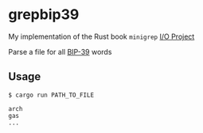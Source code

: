 # grepbip39

My implementation of the Rust book `minigrep` [I/O Project](https://doc.rust-lang.org/stable/book/ch12-00-an-io-project.html)

Parse a file for all [BIP-39](https://github.com/bitcoin/bips/blob/master/bip-0039.mediawiki) words

## Usage

`$ cargo run PATH_TO_FILE`

```
arch
gas
...

```
